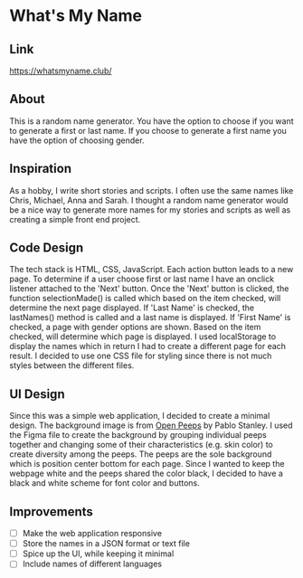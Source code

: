 # What's My Name

## Link
<https://whatsmyname.club/>

## About
This is a random name generator. You have the option to choose if you want to generate a first or last name. If you choose to generate a first name you have the option of choosing gender. 

## Inspiration
As a hobby, I write short stories and scripts. I often use the same names like Chris, Michael, Anna and Sarah. I thought a random name generator would be a nice way to generate more names for my stories and scripts as well as creating a simple front end project.

## Code Design 
The tech stack is HTML, CSS, JavaScript. Each action button leads to a new page. To determine if a user choose first or last name I have an onclick listener attached to the 'Next' button. Once the 'Next' button is clicked, the function selectionMade() is called which based on the item checked, will determine the next page displayed. If 'Last Name' is checked, the lastNames() method is called and a last name is displayed. If 'First Name' is checked, a page with gender options are shown. Based on the item checked, will determine which page is displayed. I used localStorage to display the names which in return I had to create a different page for each result. I decided to use one CSS file for styling since there is not much styles between the different files.

## UI Design
Since this was a simple web application, I decided to create a minimal design. The background image is from [Open Peeps](https://www.openpeeps.com/) by Pablo Stanley. I used the Figma file to create the background by grouping individual peeps together and changing some of their characteristics (e.g. skin color) to create diversity among the peeps. The peeps are the sole background which is position center bottom for each page. Since I wanted to keep the webpage white and the peeps shared the color black, I decided to have a black and white scheme for font color and buttons. 

## Improvements
- [ ] Make the web application responsive
- [ ] Store the names in a JSON format or text file 
- [ ] Spice up the UI, while keeping it minimal
- [ ] Include names of different languages 
